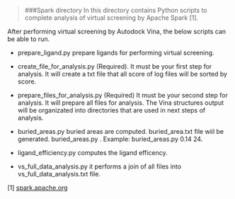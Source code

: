 >###Spark directory
In this directory contains Python scripts to complete analysis of virtual screening by Apache Spark [1].

After performing virtual screening by Autodock Vina, the below scripts can be able to run.

* prepare_ligand.py
prepare ligands for performing virtual screening. 

* create_file_for_analysis.py (Required).
It must be your first step for analysis. It will create a txt file that all score of log files will be sorted by score.

* prepare_files_for_analysis.py	(Required)
It must be your second step for analysis. It will prepare all files for analysis. The Vina structures output will be organizated into
directories that are used in next steps of analysis.

* buried_areas.py
buried areas are computed. buried_area.txt file wiil be generated.
buried_areas.py <probe> <ndots>. Example: buried_areas.py 0.14 24.

* ligand_efficiency.py
computes the ligand efficency.

* vs_full_data_analysis.py
it performs a join of all files into vs_full_data_analysis.txt file.

[1] [spark.apache.org](spark.apache.org)
